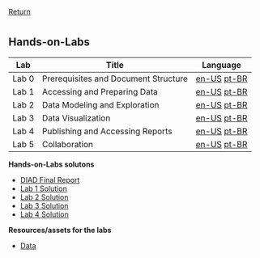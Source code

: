 [Return](../README.md)

# 


## Hands-on-Labs



| Lab | Title | Language |
| --- | --- | --- |
| Lab 0 | Prerequisites and Document Structure | [en-US](./en-US/Lab%200%20-%20Prerequisites%20and%20Document%20Structure%20A4.pdf) [pt-BR](./pt-BR/Lab%200%20-%20Prerequisites%20and%20Document%20Structure.pdf) |
| Lab 1 | Accessing and Preparing Data | [en-US](./en-US/Lab%201%20-%20Accessing%20and%20Preparing%20Data%20A4.pdf) [pt-BR](./pt-BR/Lab%201%20-%20Accessing%20and%20Preparing%20Data.pdf) |
| Lab 2 | Data Modeling and Exploration | [en-US](./en-US/Lab%202%20-%20Data%20Modeling%20and%20Exploration%20A4.pdf) [pt-BR](./pt-BR/Lab%202%20-%20Data%20Modeling%20and%20Exploration.pdf) |
| Lab 3 | Data Visualization | [en-US](./en-US/Lab%203%20-%20Data%20Visualization%20A4.pdf) [pt-BR](./pt-BR/Lab%203%20-%20Data%20Visualization.pdf) |
| Lab 4 | Publishing and Accessing Reports | [en-US](./en-US/Lab%204%20-%20Publishing%20and%20Accessing%20Reports%20A4.pdf) [pt-BR](./pt-BR/Lab%204%20-%20Publishing%20and%20Accessing%20Reports.pdf) |
| Lab 5 | Collaboration | [en-US](./en-US/Lab%205%20-%20Collaboration%20A4.pdf) [pt-BR](./pt-BR/Lab%205%20-%20Collaboration.pdf) |


**Hands-on-Labs solutons**
- [DIAD Final Report](./Reports/DIAD%20Final%20Report.pbix)
- [Lab 1 Solution](./Reports/Lab%201%20Solution.pbix)
- [Lab 2 Solution](./Reports/Lab%202%20Solution.pbix)
- [Lab 3 Solution](./Reports/Lab%203%20Solution.pbix)
- [Lab 4 Solution](./Reports/Lab%204%20Solution.pbix)

**Resources/assets for the labs**
- [Data](./Data.zip)

